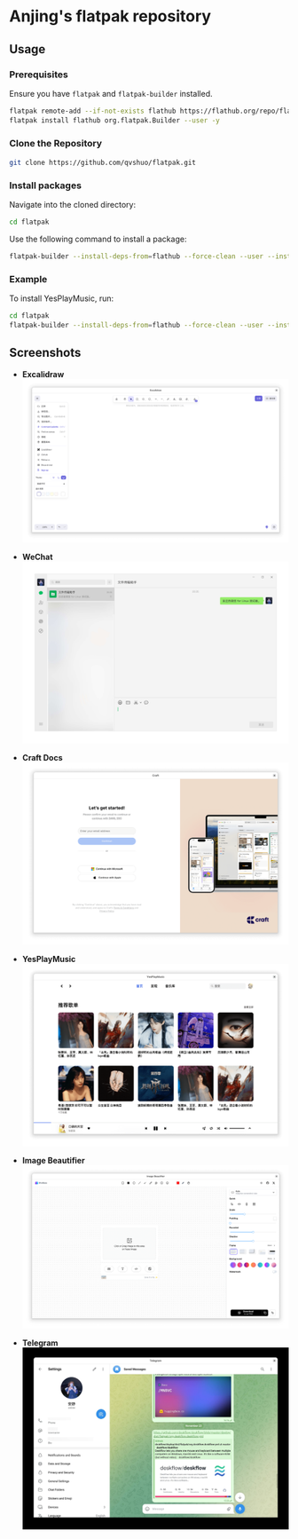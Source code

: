# Anjing's flatpak repository

## Usage

### Prerequisites

Ensure you have `flatpak` and `flatpak-builder` installed.

```sh
flatpak remote-add --if-not-exists flathub https://flathub.org/repo/flathub.flatpakrepo --user
flatpak install flathub org.flatpak.Builder --user -y
```

### Clone the Repository

```sh
git clone https://github.com/qvshuo/flatpak.git
```

### Install packages

Navigate into the cloned directory:

```sh
cd flatpak
```

Use the following command to install a package:

```sh
flatpak-builder --install-deps-from=flathub --force-clean --user --install build /path/to/package.yml
```

### Example

To install YesPlayMusic, run:

```sh
cd flatpak
flatpak-builder --install-deps-from=flathub --force-clean --user --install build ./io.github.anjing.yesplaymusic/io.github.anjing.yesplaymusic.yml
```

## Screenshots

- **Excalidraw**
  ![Excalidraw](https://raw.githubusercontent.com/qvshuo/flatpak/refs/heads/main/screenshots/screenshots_com.excalidraw.excalidraw.png)

- **WeChat**
  ![WeChat](https://raw.githubusercontent.com/qvshuo/flatpak/refs/heads/main/screenshots/screenshots_com.tencent.wechat.png)

- **Craft Docs**
  ![Craft Docs](https://raw.githubusercontent.com/qvshuo/flatpak/refs/heads/main/screenshots/screenshots_do.craft.docs.png)

- **YesPlayMusic**
  ![YesPlayMusic](https://raw.githubusercontent.com/qvshuo/flatpak/refs/heads/main/screenshots/screenshots_io.github.anjing.yesplaymusic.png)

- **Image Beautifier**
  ![Image Beautifier](https://raw.githubusercontent.com/qvshuo/flatpak/refs/heads/main/screenshots/screenshots_io.github.ch563.image_beautifier.png)

- **Telegram**
  ![Telegram](https://raw.githubusercontent.com/qvshuo/flatpak/refs/heads/main/screenshots/screenshots_io.github.morethanwords.telegram.jpg)
  
